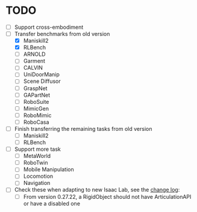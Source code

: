 # TODO

- [ ] Support cross-embodiment
- [ ] Transfer benchmarks from old version
  - [x] Maniskill2
  - [x] RLBench
  - [ ] ARNOLD
  - [ ] Garment
  - [ ] CALVIN
  - [ ] UniDoorManip
  - [ ] Scene Diffusor
  - [ ] GraspNet
  - [ ] GAPartNet
  - [ ] RoboSuite
  - [ ] MimicGen
  - [ ] RoboMimic
  - [ ] RoboCasa
- [ ] Finish transferring the remaining tasks from old version
  - [ ] Maniskill2
  - [ ] RLBench
- [ ] Support more task
  - [ ] MetaWorld
  - [ ] RoboTwin
  - [ ] Mobile Manipulation
  - [ ] Locomotion
  - [ ] Navigation
- [ ] Check these when adapting to new Isaac Lab, see the [change log](https://isaac-sim.github.io/IsaacLab/main/source/refs/changelog.html):
  - [ ] From version 0.27.22, a RigidObject should not have ArticulationAPI or have a disabled one
